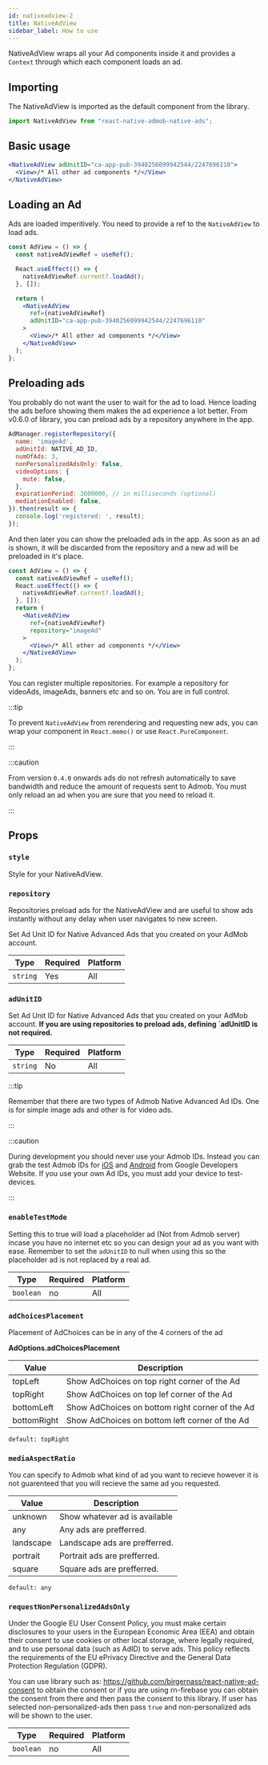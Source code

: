 ```yaml
---
id: nativeadview-2
title: NativeAdView
sidebar_label: How to use
---
```


NativeAdView wraps all your Ad components inside it and provides a `Context` through which each component loads an ad.

## Importing

The NativeAdView is imported as the default component from the library.

```jsx
import NativeAdView from "react-native-admob-native-ads";
```

## Basic usage

```jsx
<NativeAdView adUnitID="ca-app-pub-3940256099942544/2247696110">
  <View>/* All other ad components */</View>
</NativeAdView>
```

## Loading an Ad

Ads are loaded imperitively. You need to provide a ref to the `NativeAdView` to load ads.

```jsx
const AdView = () => {
  const nativeAdViewRef = useRef();

  React.useEffect(() => {
    nativeAdViewRef.current?.loadAd();
  }, []);

  return (
    <NativeAdView
      ref={nativeAdViewRef}
      adUnitID="ca-app-pub-3940256099942544/2247696110"
    >
      <View>/* All other ad components */</View>
    </NativeAdView>
  );
};
```

## Preloading ads
You probably do not want the user to wait for the ad to load. Hence loading the ads before showing them makes the ad experience a lot better. From v0.6.0 of library, you can preload ads by a repository anywhere in the app.

```jsx
AdManager.registerRepository({
  name: 'imageAd',
  adUnitId: NATIVE_AD_ID,
  numOfAds: 3,
  nonPersonalizedAdsOnly: false,
  videoOptions: {
    mute: false,
  },
  expirationPeriod: 3600000, // in milliseconds (optional)
  mediationEnabled: false,
}).then(result => {
  console.log('registered: ', result);
});
```

And then later you can show the preloaded ads in the app. As soon as an ad is shown, it will be discarded from the repository and a new ad will be preloaded in it's place.

```jsx
const AdView = () => {
  const nativeAdViewRef = useRef();
  React.useEffect(() => {
    nativeAdViewRef.current?.loadAd();
  }, []);
  return (
    <NativeAdView
      ref={nativeAdViewRef}
      repository="imageAd"
    >
      <View>/* All other ad components */</View>
    </NativeAdView>
  );
};
```
You can register multiple repositories. For example a repository for videoAds, imageAds, banners etc and so on. You are in full control.

:::tip

To prevent `NativeAdView` from rerendering and requesting new ads, you can wrap your component in `React.memo()` or use `React.PureComponent`.

:::

:::caution

From version `0.4.0` onwards ads do not refresh automatically to save bandwidth and reduce the amount of requests sent to Admob. You must only reload an ad when you are sure that you need to reload it.

:::

## Props

### `style`

Style for your NativeAdView.

### `repository`
Repositories preload ads for the NativeAdView and are useful to show ads instantly without any delay when user navigates to new screen.

Set Ad Unit ID for Native Advanced Ads that you created on your AdMob account.

| Type     | Required | Platform |
|----------|----------|----------|
| `string` | Yes      | All      |

### `adUnitID`

Set Ad Unit ID for Native Advanced Ads that you created on your AdMob account. **If you are using repositories to preload ads, defining `adUnitID is not required.**
 
| Type     | Required | Platform |
|----------|----------|----------|
| `string` | No       | All      |

:::tip

Remember that there are two types of Admob Native Advanced Ad IDs. One is for simple image ads and other is for video ads.

:::

:::caution

During development you should never use your Admob IDs. Instead you can grab the test Admob IDs for [iOS](https://developers.google.com/admob/android/test-ads) and [Android](https://developers.google.com/admob/ios/test-ads) from Google Developers Website. If you use your own Ad IDs, you must add your device to test-devices.

:::

### `enableTestMode`

Setting this to true will load a placeholder ad (Not from Admob server) incase you have no internet etc so you can design your ad as you want with ease. Remember to set the `adUnitID` to null when using this so the placeholder ad is not replaced by a real ad.

| Type      | Required | Platform |
|-----------|----------|----------|
| `boolean` | no       | All      |

### `adChoicesPlacement`

Placement of AdChoices can be in any of the 4 corners of the ad

**AdOptions.adChoicesPlacement**

| Value       | Description                                     |
|-------------|-------------------------------------------------|
| topLeft     | Show AdChoices on top right corner of the Ad    |
| topRight    | Show AdChoices on top lef corner of the Ad      |
| bottomLeft  | Show AdChoices on bottom right corner of the Ad |
| bottomRight | Show AdChoices on bottom left corner of the Ad  |

`default: topRight`

### `mediaAspectRatio`

You can specify to Admob what kind of ad you want to recieve however it is not guarenteed that you will recieve the same ad you requested.

| Value     | Description                   |
|-----------|-------------------------------|
| unknown   | Show whatever ad is available |
| any       | Any ads are prefferred.       |
| landscape | Landscape ads are prefferred. |
| portrait  | Portrait ads are prefferred.  |
| square    | Square ads are prefferred.    |

`default: any`

### `requestNonPersonalizedAdsOnly`

Under the Google EU User Consent Policy, you must make certain disclosures
to your users in the European Economic Area (EEA) and obtain their consent
to use cookies or other local storage, where legally required, and to use
personal data (such as AdID) to serve ads. This policy reflects the requirements
of the EU ePrivacy Directive and the General Data Protection Regulation (GDPR).

You can use library such as: https://github.com/birgernass/react-native-ad-consent
to obtain the consent or if you are using rn-firebase you can obtain the consent from
there and then pass the consent to this library. If user has selected
non-personalized-ads then pass `true` and non-personalized ads will be shown to the user.

| Type      | Required | Platform |
|-----------|----------|----------|
| `boolean` | no       | All      |
